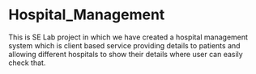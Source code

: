 # Hospital_Management
This is SE Lab project in which we have created a hospital management system which is client based service providing details to patients and allowing different hospitals to show their details where user can easily check that.
